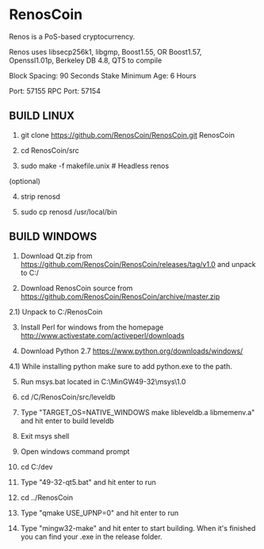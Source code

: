 # RenosCoin

Renos is a PoS-based cryptocurrency.

Renos uses libsecp256k1,
			  libgmp,
			  Boost1.55,
			  OR Boost1.57,  
			  Openssl1.01p,
			  Berkeley DB 4.8,
			  QT5 to compile


Block Spacing: 90 Seconds
Stake Minimum Age: 6 Hours

Port: 57155
RPC Port: 57154


BUILD LINUX
-----------
1) git clone https://github.com/RenosCoin/RenosCoin.git RenosCoin

2) cd RenosCoin/src

3) sudo make -f makefile.unix            # Headless renos

(optional)

4) strip renosd

5) sudo cp renosd /usr/local/bin




BUILD WINDOWS
-------------

1) Download Qt.zip from https://github.com/RenosCoin/RenosCoin/releases/tag/v1.0 and unpack to C:/

2) Download RenosCoin source from https://github.com/RenosCoin/RenosCoin/archive/master.zip 

2.1) Unpack to C:/RenosCoin

3) Install Perl for windows from the homepage http://www.activestate.com/activeperl/downloads

4) Download Python 2.7 https://www.python.org/downloads/windows/

4.1) While installing python make sure to add python.exe to the path.

5) Run msys.bat located in C:\MinGW49-32\msys\1.0

6) cd /C/RenosCoin/src/leveldb

7) Type "TARGET_OS=NATIVE_WINDOWS make libleveldb.a libmemenv.a" and hit enter to build leveldb

8) Exit msys shell

9) Open windows command prompt

10) cd C:/dev

11) Type "49-32-qt5.bat" and hit enter to run

12) cd ../RenosCoin

13) Type "qmake USE_UPNP=0" and hit enter to run

14) Type "mingw32-make" and hit enter to start building. When it's finished you can find your .exe in the release folder.
